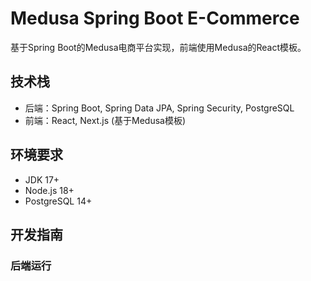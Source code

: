 # Medusa Spring Boot E-Commerce

基于Spring Boot的Medusa电商平台实现，前端使用Medusa的React模板。

## 技术栈

- 后端：Spring Boot, Spring Data JPA, Spring Security, PostgreSQL
- 前端：React, Next.js (基于Medusa模板)

## 环境要求

- JDK 17+
- Node.js 18+
- PostgreSQL 14+

## 开发指南

### 后端运行